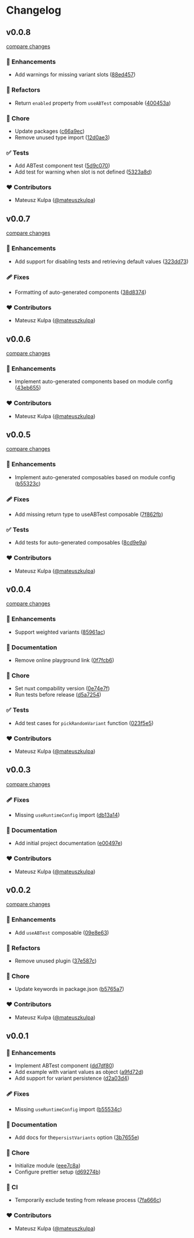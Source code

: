 # Changelog


## v0.0.8

[compare changes](https://github.com/mateuszkulpa/nuxt-ab-testing/compare/v0.0.7...v0.0.8)

### 🚀 Enhancements

- Add warnings for missing variant slots ([88ed457](https://github.com/mateuszkulpa/nuxt-ab-testing/commit/88ed457))

### 💅 Refactors

- Return `enabled` property from `useABTest` composable ([400453a](https://github.com/mateuszkulpa/nuxt-ab-testing/commit/400453a))

### 🏡 Chore

- Update packages ([c66a9ec](https://github.com/mateuszkulpa/nuxt-ab-testing/commit/c66a9ec))
- Remove unused type import ([12d0ae3](https://github.com/mateuszkulpa/nuxt-ab-testing/commit/12d0ae3))

### ✅ Tests

- Add ABTest component test ([5d9c070](https://github.com/mateuszkulpa/nuxt-ab-testing/commit/5d9c070))
- Add test for warning when slot is not defined ([5323a8d](https://github.com/mateuszkulpa/nuxt-ab-testing/commit/5323a8d))

### ❤️ Contributors

- Mateusz Kulpa ([@mateuszkulpa](http://github.com/mateuszkulpa))

## v0.0.7

[compare changes](https://github.com/mateuszkulpa/nuxt-ab-testing/compare/v0.0.6...v0.0.7)

### 🚀 Enhancements

- Add support for disabling tests and retrieving default values ([323dd73](https://github.com/mateuszkulpa/nuxt-ab-testing/commit/323dd73))

### 🩹 Fixes

- Formatting of auto-generated components ([38d8374](https://github.com/mateuszkulpa/nuxt-ab-testing/commit/38d8374))

### ❤️ Contributors

- Mateusz Kulpa ([@mateuszkulpa](http://github.com/mateuszkulpa))

## v0.0.6

[compare changes](https://github.com/mateuszkulpa/nuxt-ab-testing/compare/v0.0.5...v0.0.6)

### 🚀 Enhancements

- Implement auto-generated components based on module config ([43eb655](https://github.com/mateuszkulpa/nuxt-ab-testing/commit/43eb655))

### ❤️ Contributors

- Mateusz Kulpa ([@mateuszkulpa](http://github.com/mateuszkulpa))

## v0.0.5

[compare changes](https://github.com/mateuszkulpa/nuxt-ab-testing/compare/v0.0.4...v0.0.5)

### 🚀 Enhancements

- Implement auto-generated composables based on module config ([b55323c](https://github.com/mateuszkulpa/nuxt-ab-testing/commit/b55323c))

### 🩹 Fixes

- Add missing return type to useABTest composable ([7f862fb](https://github.com/mateuszkulpa/nuxt-ab-testing/commit/7f862fb))

### ✅ Tests

- Add tests for auto-generated composables ([8cd9e9a](https://github.com/mateuszkulpa/nuxt-ab-testing/commit/8cd9e9a))

### ❤️ Contributors

- Mateusz Kulpa ([@mateuszkulpa](http://github.com/mateuszkulpa))

## v0.0.4

[compare changes](https://github.com/mateuszkulpa/nuxt-ab-testing/compare/v0.0.3...v0.0.4)

### 🚀 Enhancements

- Support weighted variants ([85961ac](https://github.com/mateuszkulpa/nuxt-ab-testing/commit/85961ac))

### 📖 Documentation

- Remove online playground link ([0f7fcb6](https://github.com/mateuszkulpa/nuxt-ab-testing/commit/0f7fcb6))

### 🏡 Chore

- Set nuxt compability version ([0e74e7f](https://github.com/mateuszkulpa/nuxt-ab-testing/commit/0e74e7f))
- Run tests before release ([d5a7254](https://github.com/mateuszkulpa/nuxt-ab-testing/commit/d5a7254))

### ✅ Tests

- Add test cases for `pickRandomVariant` function ([023f5e5](https://github.com/mateuszkulpa/nuxt-ab-testing/commit/023f5e5))

### ❤️ Contributors

- Mateusz Kulpa ([@mateuszkulpa](http://github.com/mateuszkulpa))

## v0.0.3

[compare changes](https://github.com/mateuszkulpa/nuxt-ab-testing/compare/v0.0.2...v0.0.3)

### 🩹 Fixes

- Missing `useRuntimeConfig` import ([db13a14](https://github.com/mateuszkulpa/nuxt-ab-testing/commit/db13a14))

### 📖 Documentation

- Add initial project documentation ([e00497e](https://github.com/mateuszkulpa/nuxt-ab-testing/commit/e00497e))

### ❤️ Contributors

- Mateusz Kulpa ([@mateuszkulpa](http://github.com/mateuszkulpa))

## v0.0.2

[compare changes](https://github.com/mateuszkulpa/nuxt-ab-testing/compare/v0.0.1...v0.0.2)

### 🚀 Enhancements

- Add `useABTest` composable ([09e8e63](https://github.com/mateuszkulpa/nuxt-ab-testing/commit/09e8e63))

### 💅 Refactors

- Remove unused plugin ([37e587c](https://github.com/mateuszkulpa/nuxt-ab-testing/commit/37e587c))

### 🏡 Chore

- Update keywords in package.json ([b5765a7](https://github.com/mateuszkulpa/nuxt-ab-testing/commit/b5765a7))

### ❤️ Contributors

- Mateusz Kulpa ([@mateuszkulpa](http://github.com/mateuszkulpa))

## v0.0.1


### 🚀 Enhancements

- Implement ABTest component ([dd7df80](https://github.com/mateuszkulpa/nuxt-ab-testing/commit/dd7df80))
- Add example with variant values as object ([a9fd72d](https://github.com/mateuszkulpa/nuxt-ab-testing/commit/a9fd72d))
- Add support for variant persistence ([d2a03d4](https://github.com/mateuszkulpa/nuxt-ab-testing/commit/d2a03d4))

### 🩹 Fixes

- Missing `useRuntimeConfig` import ([b55534c](https://github.com/mateuszkulpa/nuxt-ab-testing/commit/b55534c))

### 📖 Documentation

- Add docs for the`persistVariants` option ([3b7655e](https://github.com/mateuszkulpa/nuxt-ab-testing/commit/3b7655e))

### 🏡 Chore

- Initialize module ([eee7c8a](https://github.com/mateuszkulpa/nuxt-ab-testing/commit/eee7c8a))
- Configure prettier setup ([d69274b](https://github.com/mateuszkulpa/nuxt-ab-testing/commit/d69274b))

### 🤖 CI

- Temporarily exclude testing from release process ([7fa666c](https://github.com/mateuszkulpa/nuxt-ab-testing/commit/7fa666c))

### ❤️ Contributors

- Mateusz Kulpa ([@mateuszkulpa](http://github.com/mateuszkulpa))

